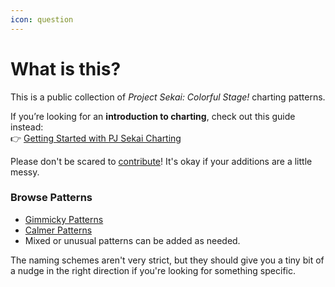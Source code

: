 ```yaml
---
icon: question
---
```


# What is this?

This is a public collection of _Project Sekai: Colorful Stage!_ charting patterns.

If you’re looking for an **introduction to charting**, check out this guide instead:\
👉 [Getting Started with PJ Sekai Charting](https://sekai-guide.tootiejin.com/getting-started/start-here)

Please don't be scared to [contribute](https://mmwpatterns.gitbook.io/mmwpatterns/info/how-can-i-contribute)! 
It's okay if your additions are a little messy.

### Browse Patterns

* [Gimmicky Patterns](https://mmwpatterns.gitbook.io/mmwpatterns/gimmicks/)
* [Calmer Patterns](https://mmwpatterns.gitbook.io/mmwpatterns/basic/)
* Mixed or unusual patterns can be added as needed.

The naming schemes aren't very strict, but they should give you a tiny bit of a nudge in the right direction if you're looking for something specific.
